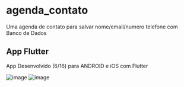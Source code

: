 # agenda_contato

Uma agenda de contato para salvar nome/email/numero telefone com Banco de Dados

## App Flutter

App Desenvolvido (6/16) para ANDROID e iOS com Flutter 

![image](./listaContatos)
![image](./listaContatos1)